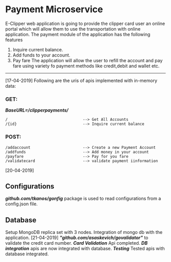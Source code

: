 # Payment Microservice
E-Clipper web application is going to provide the clipper card user an online portal which will allow them to use the transportation
with online application. The payment module of the application has the following features
1. Inquire current balance.
2. Add funds to your account.
3. Pay fare 
The application will allow the user to refill the account and pay fare using variety fo payment methods like credit,debit and wallet etc.
-----
[17-04-2019]
Following are the uris of apis implemented with in-memory data:
### GET:
***BaseURL=/clipperpayments/***
```
/                                 --> Get All Accounts
/{id}                             --> Inquire current balance
```

### POST:
```
/addaccount                       --> Create a new Payment Account
/addfunds                         --> Add money in your account
/payfare                          --> Pay for you fare
/validatecard                     --> validate payment iinformation      
```
[20-04-2019]
## Configurations
***github.com/tkanos/gonfig*** package is used to read configurations from a config.json file. 

## Database 
Setup MongoDB replica set with 3 nodes. Integration of mongo db with the application. 
[21-04-2019]
***"github.com/asaskevich/govalidator"*** to validate the credit card number. 
***Card Validation*** Api completed.
***DB integration*** apis are now integrated with database.
***Testing*** Tested apis with database integrated.
